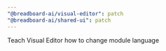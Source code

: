```yaml
---
"@breadboard-ai/visual-editor": patch
"@breadboard-ai/shared-ui": patch
---
```


Teach Visual Editor how to change module language
